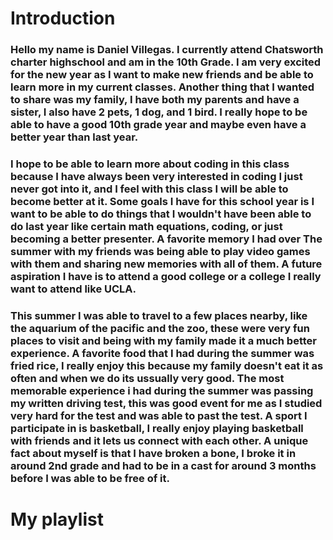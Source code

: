 
# Introduction
### Hello my name is Daniel Villegas. I currently attend Chatsworth charter highschool and am in the 10th Grade. I am very excited for the new year as I want to make new friends and be able to learn more in my current classes. Another thing that I wanted to share was my family, I have both my parents and have a sister, I also have 2 pets, 1 dog, and 1 bird. I really hope to be able to have a good 10th grade year and maybe even have a better year than last year.

### I hope to be able to learn more about coding in this class because I have always been very interested in coding I just never got into it, and I feel with this class I will be able to become better at it. Some goals I have for this school year is I want to be able to do things that I wouldn't have been able to do last year like certain math equations, coding, or just becoming a better presenter. A favorite memory I had over The summer with my friends was being able to play video games with them and sharing new memories with all of them. A future aspiration I have is to attend a good college or a college I really want to attend like UCLA.

### This summer I was able to travel to a few places nearby, like the aquarium of the pacific and the zoo, these were very fun places to visit and being with my family made it a much better experience. A favorite food that I had during the summer was fried rice, I really enjoy this because my family doesn't eat it as often and when we do its ussually very good. The most memorable experience i had during the summer was passing my written driving test, this was good event for me as I studied very hard for the test and was able to past the test. A sport I participate in is basketball, I really enjoy playing basketball with friends and it lets us connect with each other. A unique fact about myself is that I have broken a bone, I broke it in around 2nd grade and had to be in a cast for around 3 months before I was able to be free of it.

# My playlist
